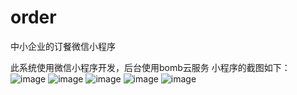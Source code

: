 # order
中小企业的订餐微信小程序

此系统使用微信小程序开发，后台使用bomb云服务
小程序的截图如下：
![image](https://github.com/xuexiangjys/order/blob/master/img/%E5%BE%AE%E4%BF%A1%E5%9B%BE%E7%89%87_20170807000515.jpg)
![image](https://github.com/xuexiangjys/order/blob/master/img/%E5%BE%AE%E4%BF%A1%E5%9B%BE%E7%89%87_20170807000533.jpg)
![image](https://github.com/xuexiangjys/order/blob/master/img/%E5%BE%AE%E4%BF%A1%E5%9B%BE%E7%89%87_20170807000539.jpg)
![image](https://github.com/xuexiangjys/order/blob/master/img/%E5%BE%AE%E4%BF%A1%E5%9B%BE%E7%89%87_20170807000544.jpg)
![image](https://github.com/xuexiangjys/order/blob/master/img/%E5%BE%AE%E4%BF%A1%E5%9B%BE%E7%89%87_20170807000549.jpg)
